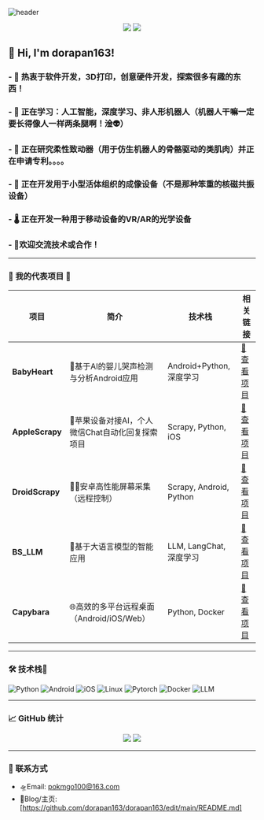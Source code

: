 ![header](https://capsule-render.vercel.app/api?type=waving&color=gradient&height=200&section=header&text=dorapan163%27s%20GitHub&fontSize=40&fontAlignY=35)

<p align="center">
  <img src="https://img.shields.io/github/followers/dorapan163?label=Followers&style=social" />
  <img src="https://komarev.com/ghpvc/?username=dorapan163&style=flat-square&color=blue" />
</p>

## 👋 Hi, I'm dorapan163!

### - 💾 热衷于软件开发，3D打印，创意硬件开发，探索很多有趣的东西！
### - 🌱 正在学习：人工智能，深度学习、非人形机器人（机器人干嘛一定要长得像人一样两条腿啊！淦👽）
### - 🧪 正在研究柔性致动器（用于仿生机器人的骨骼驱动的类肌肉）并正在申请专利。。。。
### - 🧠 正在开发用于小型活体组织的成像设备（不是那种笨重的核磁共振设备）
### - 🌡️ 正在开发一种用于移动设备的VR/AR的光学设备
### - 🤝欢迎交流技术或合作！

---

### 🚀 我的代表项目 🚀 

| 项目 | 简介 | 技术栈 | 相关链接 |
| ---- | ---- | ------ | ------- |
| **BabyHeart** | 👶基于AI的婴儿哭声检测与分析Android应用 | Android+Python, 深度学习 | [🔗 查看项目](https://github.com/dorapan163/BabyHeart) |
| **AppleScrapy** | 🍎苹果设备对接AI，个人微信Chat自动化回复探索项目 | Scrapy, Python, iOS | [🔗 查看项目](https://github.com/dorapan163/AppleScrapy) |
| **DroidScrapy** | 🐍🤖安卓高性能屏幕采集（远程控制） | Scrapy, Android, Python | [🔗 查看项目](https://github.com/dorapan163/DroidScrapy) |
| **BS_LLM** | 🧠基于大语言模型的智能应用 | LLM, LangChat, 深度学习 | [🔗 查看项目](https://github.com/dorapan163/BS_LLM) |
| **Capybara** | 🌐高效的多平台远程桌面（Android/iOS/Web） | Python, Docker | [🔗 查看项目](https://github.com/dorapan163/Capybara) |

---

### 🛠 技术栈🌌

![Python](https://img.shields.io/badge/-Python-3776AB?logo=python&logoColor=white)
![Android](https://img.shields.io/badge/-Android-3DDC84?logo=android&logoColor=white) 
![iOS](https://img.shields.io/badge/-iOS-0071E3?logo=ios&logoColor=white)
![Linux](https://img.shields.io/badge/-Linux-FCC624?logo=linux&logoColor=black)
![Pytorch](https://img.shields.io/badge/-Pytorch-EE4C2C?logo=pytorch&logoColor=white)
![Docker](https://img.shields.io/badge/-Docker-2496ED?logo=docker&logoColor=white)
![LLM](https://img.shields.io/badge/-LLM-4B0082?logo=OpenAI&logoColor=white)


---

### 📈 GitHub 统计

<p align="center">
  <img src="https://github-readme-stats.vercel.app/api?username=dorapan163&show_icons=true&theme=radical" />
  <img src="https://github-readme-streak-stats.herokuapp.com/?user=dorapan163&theme=radical" />
</p>

---

### 🔗 联系方式

- 🛸Email: pokmgo100@163.com
- 📡Blog/主页: [https://github.com/dorapan163/dorapan163/edit/main/README.md]

